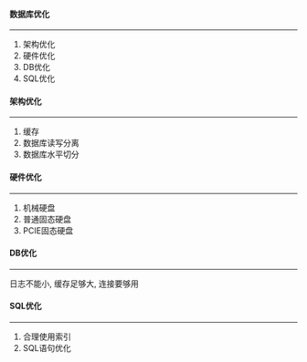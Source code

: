 #### 数据库优化

---

1. 架构优化
2. 硬件优化
3. DB优化
4. SQL优化



#### 架构优化

---

1. 缓存
2. 数据库读写分离
3. 数据库水平切分



#### 硬件优化

---

1. 机械硬盘
2. 普通固态硬盘
3. PCIE固态硬盘



#### DB优化

---

日志不能小, 缓存足够大, 连接要够用



#### SQL优化

---

1. 合理使用索引
2. SQL语句优化
